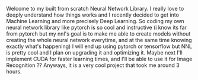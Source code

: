 Welcome to my built from scratch Neural Network Library.
I really love to deeply understand how things works and I recently decided to get into Machine Learning and more precisely Deep Learning.
So coding my own neural network library like pytorch is so cool and instructive (i know its far from pytorch but  my nnl's goal is to make me able to create models without creating the whole neural network everytime, and at the same time knowing exactly what's happening)
I will end up using pytorch or tensorflow but NNL is pretty cool and I plan on upgrading it and optimizing it.
Maybe next I'll implement CUDA for faster learning times, and I'll be able to use it for Image Recognition ??
Anyways, it is a very cool project that took me around 3 hours. 